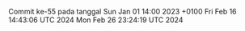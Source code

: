 Commit ke-55 pada tanggal Sun Jan 01 14:00 2023 +0100
Fri Feb 16 14:43:06 UTC 2024
Mon Feb 26 23:24:19 UTC 2024
